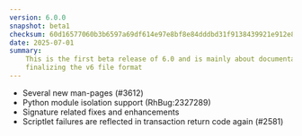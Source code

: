```yaml
---
version: 6.0.0
snapshot: beta1
checksum: 60d16577060b3b6597a69df614e97e8bf8e84dddbd31f9138439921e912e84bb
date: 2025-07-01
summary:
    This is the first beta release of 6.0 and is mainly about documentation and
    finalizing the v6 file format
---
```


* Several new man-pages (#3612)
* Python module isolation support (RhBug:2327289)
* Signature related fixes and enhancements
* Scriptlet failures are reflected in transaction return code again (#2581)
